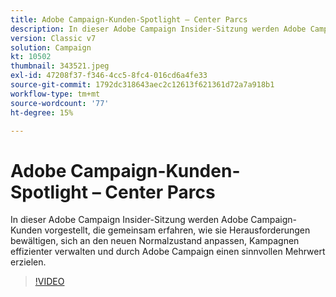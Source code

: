 ```yaml
---
title: Adobe Campaign-Kunden-Spotlight – Center Parcs
description: In dieser Adobe Campaign Insider-Sitzung werden Adobe Campaign-Kunden vorgestellt, die gemeinsam erfahren, wie sie Herausforderungen bewältigen, sich an die neue Normalität anpassen und mehr... (Beschreibungen sollten zwischen 60 und 160 Zeichen lang sein.)
version: Classic v7
solution: Campaign
kt: 10502
thumbnail: 343521.jpeg
exl-id: 47208f37-f346-4cc5-8fc4-016cd6a4fe33
source-git-commit: 1792dc318643aec2c12613f621361d72a7a918b1
workflow-type: tm+mt
source-wordcount: '77'
ht-degree: 15%

---
```


# Adobe Campaign-Kunden-Spotlight – Center Parcs

In dieser Adobe Campaign Insider-Sitzung werden Adobe Campaign-Kunden vorgestellt, die gemeinsam erfahren, wie sie Herausforderungen bewältigen, sich an den neuen Normalzustand anpassen, Kampagnen effizienter verwalten und durch Adobe Campaign einen sinnvollen Mehrwert erzielen.

>[!VIDEO](https://video.tv.adobe.com/v/343521/?quality=12&learn=on)

